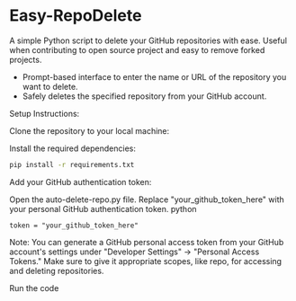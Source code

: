 # Easy-RepoDelete

A simple Python script to delete your GitHub repositories with ease.
Useful when contributing to open source project and easy to remove forked projects.

- Prompt-based interface to enter the name or URL of the repository you want to delete.
- Safely deletes the specified repository from your GitHub account.

Setup Instructions:

Clone the repository to your local machine:

Install the required dependencies:

```bash
pip install -r requirements.txt
```

Add your GitHub authentication token:

Open the auto-delete-repo.py file.
Replace "your_github_token_here" with your personal GitHub authentication token.
python
```
token = "your_github_token_here"
````
Note: You can generate a GitHub personal access token from your GitHub account's settings under "Developer Settings" → "Personal Access Tokens." Make sure to give it appropriate scopes, like repo, for accessing and deleting repositories.

Run the code
